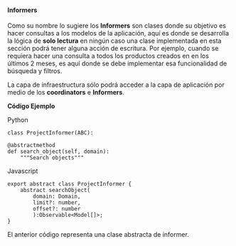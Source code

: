 #### Informers

Como su nombre lo sugiere los **Informers** son clases donde su objetivo es
hacer consultas a los modelos de la aplicación, aquí es donde se desarrolla
la lógica de **solo lectura** en ningún caso una clase implementada en esta
sección podrá tener alguna acción de escritura. Por ejemplo, cuando se requiera
hacer una consulta a todos los productos creados en en los últimos 2 meses,
es aquí donde se debe implementar esa funcionalidad de búsqueda y filtros.

La capa de infraestructura sólo podrá acceder a la capa de aplicación por medio
de los **coordinators** e **Informers**.

**Código Ejemplo**

Python

    class ProjectInformer(ABC):

    @abstractmethod
    def search_object(self, domain):
        """Search objects"""


Javascript


    export abstract class ProjectInformer {
        abstract searchObject(
            domain: Domain,
            limit?: number,
            offset?: number
            ):Observable<Model[]>;
    }

El anterior código representa una clase abstracta de informer.
